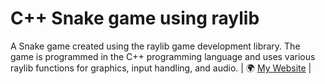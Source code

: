 # C++ Snake game using raylib

A Snake game created using the raylib game development library. The game is programmed in the C++ programming language and uses various raylib functions for graphics, input handling, and audio. 
| 🌍 <a href="http://www.educ8s.tv">My Website</a> | <br>





